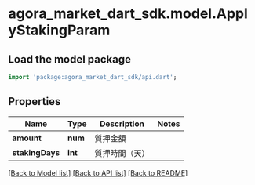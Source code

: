 # agora_market_dart_sdk.model.ApplyStakingParam

## Load the model package
```dart
import 'package:agora_market_dart_sdk/api.dart';
```

## Properties
Name | Type | Description | Notes
------------ | ------------- | ------------- | -------------
**amount** | **num** | 質押金額 | 
**stakingDays** | **int** | 質押時間（天） | 

[[Back to Model list]](../README.md#documentation-for-models) [[Back to API list]](../README.md#documentation-for-api-endpoints) [[Back to README]](../README.md)


